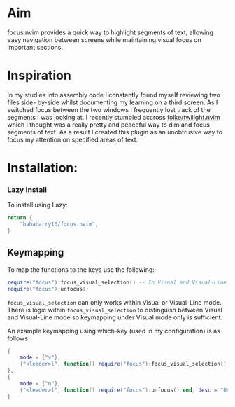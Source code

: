 # Aim
focus.nvim provides a quick way to highlight segments of text, allowing easy navigation
between screens while maintaining visual focus on important sections.

# Inspiration
In my studies into assembly code I constantly found myself reviewing two files side-
by-side whilst documenting my learning on a third screen. As I switched focus between
the two windows I frequently lost track of the segments I was looking at. I recently
stumbled accross [folke/twilight.nvim](https://github.com/folke/twilight.nvim) which
I thought was a really pretty and peaceful way to dim and focus segments of text. As
a result I created this plugin as an unobtrusive way to focus my attention on
specified areas of text.

# Installation:
### Lazy Install
To install using Lazy:
```lua
return {
    "hahaharry10/focus.nvim",
}
```

## Keymapping
To map the functions to the keys use the following:
```lua
require("focus"):focus_visual_selection() -- In Visual and Visual-Line mode.
require("focus"):unfocus()
```

`focus_visual_selection` can only works within Visual or Visual-Line mode. There is logic
within `focus_visual_selection` to distinguish between Visual and Visual-Line mode so
keymapping under Visual mode only is sufficient.

An example keymapping using which-key (used in my configuration) is as follows:
```lua
{
    mode = {"v"},
    {"<leader>l", function() require("focus"):focus_visual_selection() end, desc = "Focus Selection"},
},
{
    mode = {"n"},
    {"<leader>l", function() require("focus"):unfocus() end, desc = "Unfocus text" },
}
```
